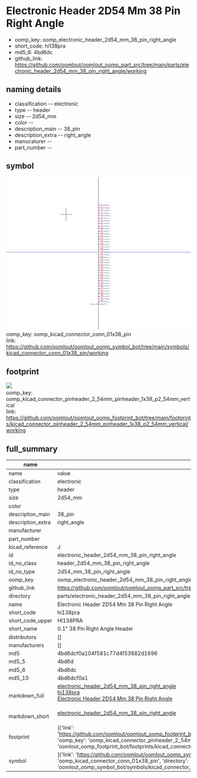 # Electronic Header 2D54 Mm 38 Pin Right Angle

  
* oomp_key: oomp_electronic_header_2d54_mm_38_pin_right_angle 
* short_code: hi138pra
* md5_6: 4bd6dc  
* github_link: https://github.com/oomlout/oomlout_oomp_part_src/tree/main/parts/electronic_header_2d54_mm_38_pin_right_angle/working  
## naming details
* classification -- electronic
* type -- header
* size -- 2d54_mm
* color -- 
* description_main -- 38_pin
* description_extra -- right_angle
* manucaturer -- 
* part_number -- 



## symbol

![](symbol/0/working/working_600.png)  
oomp_key: oomp_kicad_connector_conn_01x38_pin  
link: https://github.com/oomlout/oomlout_oomp_symbol_bot/tree/main/symbols/kicad_connector_conn_01x38_pin/working  

## footprint

![](footprint/0/working/working_600.png)  
oomp_key: oomp_kicad_connector_pinheader_2_54mm_pinheader_1x38_p2_54mm_vertical  
link: https://github.com/oomlout/oomlout_oomp_footprint_bot/tree/main/footprints/kicad_connector_pinheader_2_54mm_pinheader_1x38_p2_54mm_vertical/working  

## full_summary
| name | value | 
| --- | --- | 
| name | value | 
| classification | electronic | 
| type | header | 
| size | 2d54_mm | 
| color |  | 
| description_main | 38_pin | 
| description_extra | right_angle | 
| manufacturer |  | 
| part_number |  | 
| kicad_reference | J | 
| id | electronic_header_2d54_mm_38_pin_right_angle | 
| id_no_class | header_2d54_mm_38_pin_right_angle | 
| id_no_type | 2d54_mm_38_pin_right_angle | 
| oomp_key | oomp_electronic_header_2d54_mm_38_pin_right_angle | 
| github_link | https://github.com/oomlout/oomlout_oomp_part_src/tree/main/parts/electronic_header_2d54_mm_38_pin_right_angle/working | 
| directory | parts/electronic_header_2d54_mm_38_pin_right_angle | 
| name | Electronic Header 2D54 Mm 38 Pin Right Angle | 
| short_code | hi138pra | 
| short_code_upper | HI138PRA | 
| short_name | 0.1" 38 Pin Right Angle Header | 
| distributors | [] | 
| manufacturers | [] | 
| md5 | 4bd6dcf0a104f581c77d4f53682d1696 | 
| md5_5 | 4bd6d | 
| md5_6 | 4bd6dc | 
| md5_10 | 4bd6dcf0a1 | 
| markdown_full | [electronic_header_2d54_mm_38_pin_right_angle](https://github.com/oomlout/oomlout_oomp_part_src/tree/main/parts/electronic_header_2d54_mm_38_pin_right_angle/working)<br>[hi138pra](https://github.com/oomlout/oomlout_oomp_part_src/tree/main/parts/electronic_header_2d54_mm_38_pin_right_angle/working)<br>[Electronic Header 2D54 Mm 38 Pin Right Angle](https://github.com/oomlout/oomlout_oomp_part_src/tree/main/parts/electronic_header_2d54_mm_38_pin_right_angle/working)<br><br> | 
| markdown_short | [electronic_header_2d54_mm_38_pin_right_angle](https://github.com/oomlout/oomlout_oomp_part_src/tree/main/parts/electronic_header_2d54_mm_38_pin_right_angle/working)<br><br> | 
| footprint | [{'link': 'https://github.com/oomlout/oomlout_oomp_footprint_bot/tree/main/foootprntss/kicad_connector_pinheader_2_54mm_pinheader_1x38_p2_54mm_vertical', 'oomp_key': 'oomp_kicad_connector_pinheader_2_54mm_pinheader_1x38_p2_54mm_vertical', 'directory': 'oomlout_oomp_footprint_bot/footprints/kicad_connector_pinheader_2_54mm_pinheader_1x38_p2_54mm_vertical//working/working.kicad_mod'}] | 
| symbol | [{'link': 'https://github.com/oomlout/oomlout_oomp_symbol_bot/tree/main/symbols/kicad_connector_conn_01x38_pin', 'oomp_key': 'oomp_kicad_connector_conn_01x38_pin', 'directory': 'oomlout_oomp_symbol_bot/symbols/kicad_connector_conn_01x38_pin//working/working.kicad_sym'}] | 

